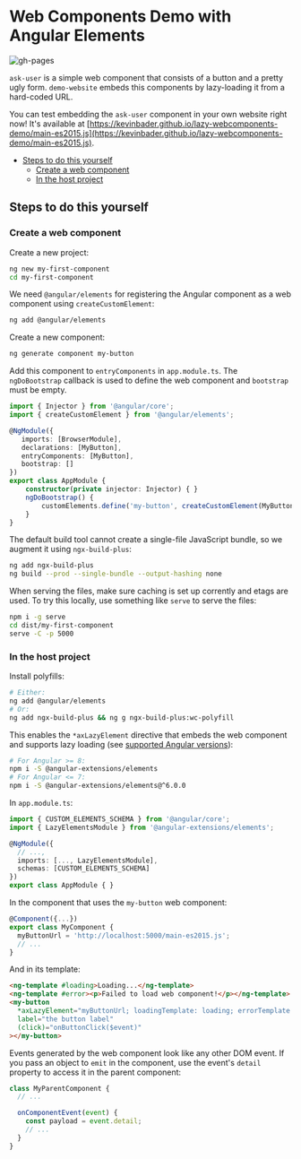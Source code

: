# Web Components Demo with Angular Elements

![gh-pages](https://github.com/kevinbader/lazy-webcomponents-demo/workflows/gh-pages/badge.svg?branch=master)

`ask-user` is a simple web component that consists of a button and a pretty ugly form. `demo-website` embeds this components by lazy-loading it from a hard-coded URL.

You can test embedding the `ask-user` component in your own website right now! It's available at [https://kevinbader.github.io/lazy-webcomponents-demo/main-es2015.js](https://kevinbader.github.io/lazy-webcomponents-demo/main-es2015.js).

- [Steps to do this yourself](#steps-to-do-this-yourself)
  - [Create a web component](#create-a-web-component)
  - [In the host project](#in-the-host-project)

## Steps to do this yourself

### Create a web component

Create a new project:

```bash
ng new my-first-component
cd my-first-component
```

We need `@angular/elements` for registering the Angular component as a web component using `createCustomElement`:

```bash
ng add @angular/elements
```

Create a new component:

```bash
ng generate component my-button
```

Add this component to `entryComponents` in `app.module.ts`. The `ngDoBootstrap` callback is used to define the web component and `bootstrap` must be empty.

```typescript
import { Injector } from '@angular/core';
import { createCustomElement } from '@angular/elements';

@NgModule({
   imports: [BrowserModule],
   declarations: [MyButton],
   entryComponents: [MyButton],
   bootstrap: []
})
export class AppModule {
    constructor(private injector: Injector) { }
    ngDoBootstrap() {
        customElements.define('my-button', createCustomElement(MyButton, { injector: this.injector }));
    }
}
```

The default build tool cannot create a single-file JavaScript bundle, so we augment it using `ngx-build-plus`:

```bash
ng add ngx-build-plus
ng build --prod --single-bundle --output-hashing none
```

When serving the files, make sure caching is set up corrently and etags are used. To try this locally, use something like `serve` to serve the files:

```bash
npm i -g serve
cd dist/my-first-component
serve -C -p 5000
```

### In the host project

Install polyfills:

```bash
# Either:
ng add @angular/elements
# Or:
ng add ngx-build-plus && ng g ngx-build-plus:wc-polyfill
```

This enables the `*axLazyElement` directive that embeds the web component and supports lazy loading (see [supported Angular versions](https://github.com/angular-extensions/elements#supported-angular-versions)):

```bash
# For Angular >= 8:
npm i -S @angular-extensions/elements
# For Angular <= 7:
npm i -S @angular-extensions/elements@^6.0.0
```

In `app.module.ts`:

```typescript
import { CUSTOM_ELEMENTS_SCHEMA } from '@angular/core';
import { LazyElementsModule } from '@angular-extensions/elements';

@NgModule({
  // ...,
  imports: [..., LazyElementsModule],
  schemas: [CUSTOM_ELEMENTS_SCHEMA]
})
export class AppModule { }
```

In the component that uses the `my-button` web component:

```typescript
@Component({...})
export class MyComponent {
  myButtonUrl = 'http://localhost:5000/main-es2015.js';
  // ...
}
```

And in its template:

```html
<ng-template #loading>Loading...</ng-template>
<ng-template #error><p>Failed to load web component!</p></ng-template>
<my-button
  *axLazyElement="myButtonUrl; loadingTemplate: loading; errorTemplate: error"
  label="the button label"
  (click)="onButtonClick($event)"
></my-button>
```

Events generated by the web component look like any other DOM event. If you pass an object to `emit` in the component, use the event's `detail` property to access it in the parent component:

```typescript
class MyParentComponent {
  // ...

  onComponentEvent(event) {
    const payload = event.detail;
    // ...
  }
}
```
